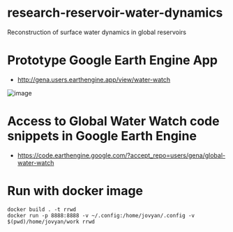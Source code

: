 # research-reservoir-water-dynamics
Reconstruction of surface water dynamics in global reservoirs

# Prototype Google Earth Engine App
* http://gena.users.earthengine.app/view/water-watch

![image](https://user-images.githubusercontent.com/169821/173349993-94241e2d-585d-4fd9-957e-87cb6e07ce42.png)

# Access to Global Water Watch code snippets in Google Earth Engine 
* https://code.earthengine.google.com/?accept_repo=users/gena/global-water-watch

# Run with docker image
```
docker build . -t rrwd
docker run -p 8888:8888 -v ~/.config:/home/jovyan/.config -v $(pwd)/home/jovyan/work rrwd
```
